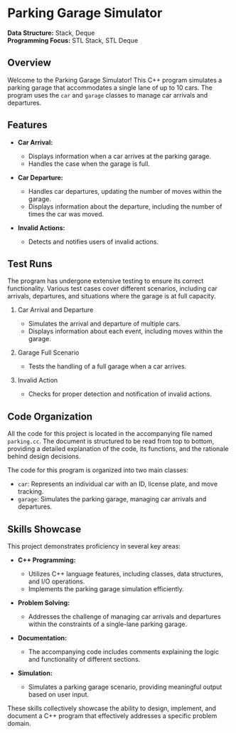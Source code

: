 # Parking Garage Simulator

**Data Structure:** Stack, Deque <BR>
**Programming Focus:** STL Stack, STL Deque

## Overview

Welcome to the Parking Garage Simulator! This C++ program simulates a parking garage that accommodates a single lane of up to 10 cars. The program uses the `car` and `garage` classes to manage car arrivals and departures.

## Features

- **Car Arrival:**
  - Displays information when a car arrives at the parking garage.
  - Handles the case when the garage is full.

- **Car Departure:**
  - Handles car departures, updating the number of moves within the garage.
  - Displays information about the departure, including the number of times the car was moved.

- **Invalid Actions:**
  - Detects and notifies users of invalid actions.

## Test Runs

The program has undergone extensive testing to ensure its correct functionality. Various test cases cover different scenarios, including car arrivals, departures, and situations where the garage is at full capacity.

1. Car Arrival and Departure
   - Simulates the arrival and departure of multiple cars.
   - Displays information about each event, including moves within the garage.

2. Garage Full Scenario
   - Tests the handling of a full garage when a car arrives.

3. Invalid Action
   - Checks for proper detection and notification of invalid actions.

## Code Organization

All the code for this project is located in the accompanying file named `parking.cc`. The document is structured to be read from top to bottom, providing a detailed explanation of the code, its functions, and the rationale behind design decisions.

The code for this program is organized into two main classes:

- `car`: Represents an individual car with an ID, license plate, and move tracking.
- `garage`: Simulates the parking garage, managing car arrivals and departures.

## Skills Showcase

This project demonstrates proficiency in several key areas:

- **C++ Programming:**
  - Utilizes C++ language features, including classes, data structures, and I/O operations.
  - Implements the parking garage simulation efficiently.

- **Problem Solving:**
  - Addresses the challenge of managing car arrivals and departures within the constraints of a single-lane parking garage.

- **Documentation:**
  - The accompanying code includes comments explaining the logic and functionality of different sections.

- **Simulation:**
  - Simulates a parking garage scenario, providing meaningful output based on user input.

These skills collectively showcase the ability to design, implement, and document a C++ program that effectively addresses a specific problem domain.

